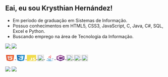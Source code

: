 ## Eai, eu sou Krysthian Hernández!

-  Em período de graduação em Sistemas de Informação. 
-  Possuo conhecimentos em HTML5, CSS3, JavaScript, C, Java, C#, SQL, Excel e Python.
-  Buscando emprego na área de Tecnologia da Informação.
  
   
<div>
  <a href="https://github.com/krysgh">
  <img height="150em" src="https://github-readme-stats.vercel.app/api?username=krysgh&show_icons=true&theme=great-gatsby&include_all_commits=true&count_private=true"/>
  <img height="150em" src="https://github-readme-stats.vercel.app/api/top-langs/?username=krysgh&layout=compact&langs_count=16&theme=great-gatsby"/>
</div>

<div style="display: inline_block"><br>
   <img align="center" height="20" width="30" src="https://raw.githubusercontent.com/devicons/devicon/master/icons/html5/html5-original.svg">
   <img align="center" height="20" width="30" src="https://raw.githubusercontent.com/devicons/devicon/master/icons/css3/css3-original.svg">
   <img align="center" height="20" width="30" src="https://raw.githubusercontent.com/devicons/devicon/master/icons/javascript/javascript-plain.svg">
   <img align="center" height="20" width="20" src="https://uxwing.com/wp-content/themes/uxwing/download/brands-and-social-media/c-program-icon.png">
   <img align="center" height="20" width="30" src="https://raw.githubusercontent.com/devicons/devicon/master/icons/java/java-original.svg">
   <img align="center" height="20" width="30" src="https://raw.githubusercontent.com/devicons/devicon/master/icons/csharp/csharp-original.svg">
   <img align="center" height="20" width="20" src="https://cdn-icons-png.flaticon.com/128/2772/2772128.png"> 
   <img align="center" height="20" width="20" src="https://cdn-icons-png.flaticon.com/128/732/732220.png"> 
   <img align="center" height="20" width="20" src="https://cdn-icons-png.flaticon.com/128/1822/1822899.png">  
</div>

<div> 
  <br>
  <a href="https://instagram.com/kalbiatti" target="_blank"><img src="https://img.shields.io/badge/-Instagram-%23E4405F?style=for-the-badge&logo=instagram&logoColor=white" target="_blank"></a>
  <a href="https://br.linkedin.com/in/krysthian-galbiatti-00a246271" target="_blank"><img src="https://img.shields.io/badge/-LinkedIn-%230077B5?style=for-the-badge&logo=linkedin&logoColor=white" target="_blank"></a> 
</div>
